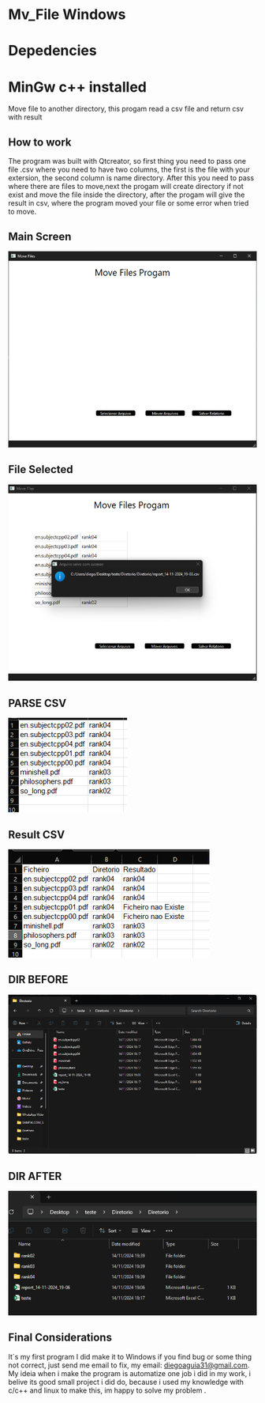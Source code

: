 # Mv_File Windows

# Depedencies
# MinGw c++ installed 

Move file to another directory, this progam read a csv file and return csv with result
## How to work

The program was built with Qtcreator, so first thing you need to pass one file .csv where you need to have two columns, the first is the file with your extersion, the second column is name directory.
After this you need to pass where there are files to move,next the progam will create directory if not exist and move the file inside the directory, after the progam will give the result in csv, where the 
program moved your file or some error when tried to move.

## Main Screen

![Main_Screen](example_img/Tela_principal.png)

## File Selected

![FILE SELECTED](example_img/Resultado.png)


## PARSE CSV

![PARSE](example_img/Example_csv.png)


## Result CSV

![RESULT](example_img/Resultado_csv.png)

## DIR BEFORE

![BEFORE](example_img/diretorio_antes.png)


## DIR AFTER

![AFTER](example_img/depois.png)





## Final Considerations

It`s my first program I did make it to Windows if you find bug or some thing not correct, just send me email to fix, my email: diegoaguia31@gmail.com. My ideia when i make the program is automatize one job i did in my work, i belive its good small project i did do, because i used my knowledge with c/c++ and linux to make this, im happy to solve my problem .
